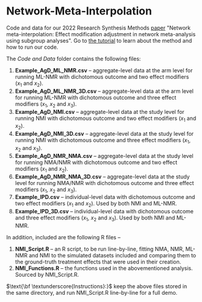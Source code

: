 # Network-Meta-Interpolation
Code and data for our 2022 Research Synthesis Methods [paper](https://onlinelibrary.wiley.com/doi/full/10.1002/jrsm.1608) "Network meta-interpolation: Effect modification adjustment in network meta-analysis using subgroup analyses". Go to [the tutorial](https://oharari.github.io/Network-Meta-Interpolation/) to learn about the method and how to run our code.

The *Code and Data* folder contains the following files:
1. **Example_AgD_ML_NMR.csv** – aggregate-level data at the arm level for running ML-NMR with dichotomous outcome and two effect modifiers ($x_1$ and $x_2$).
2. **Example_AgD_ML_NMR_3D.csv** – aggregate-level data at the arm level for running ML-NMR with dichotomous outcome and three effect modifiers ($x_1$, $x_2$ and $x_3$).
3. **Example_AgD_NMI.csv** – aggregate-level data at the study level for running NMI with dichotomous outcome and two effect modifiers ($x_1$ and $x_2$).
4. **Example_AgD_NMI_3D.csv** – aggregate-level data at the study level for running NMI with dichotomous outcome and three effect modifiers ($x_1$, $x_2$ and $x_3$).
5. **Example_AgD_NMR_NMA.csv** – aggregate-level data at the study level for running NMA/NMR with dichotomous outcome and two effect modifiers ($x_1$ and $x_2$).
6. **Example_AgD_NMR_NMA_3D.csv** – aggregate-level data at the study level for running NMA/NMR with dichotomous outcome and three effect modifiers ($x_1$, $x_2$ and $x_3$).
7. **Example_IPD.csv** – individual-level data with dichotomous outcome and two effect modifiers ($x_1$ and $x_2$). Used by both NMI and ML-NMR.
8. **Example_IPD_3D.csv** – individual-level data with dichotomous outcome and three effect modifiers ($x_1$, $x_2$ and $x_3$). Used by both NMI and ML-NMR.

In addition, included are the following R files – 
1. **NMI_Script.R** – an R script, to be run line-by-line, fitting NMA, NMR, ML-NMR and NMI to the simulated datasets included and comparing them to the ground-truth treatment effects that were used in their creation.  
2. **NMI_Functions.R** – the functions used in the abovementioned analysis. Sourced by NMI_Script.R.


$\text{\bf \textunderscore{Instructions}:}$ keep the above files stored in the same directory, and run NMI_Script.R line-by-line for a full demo. 
